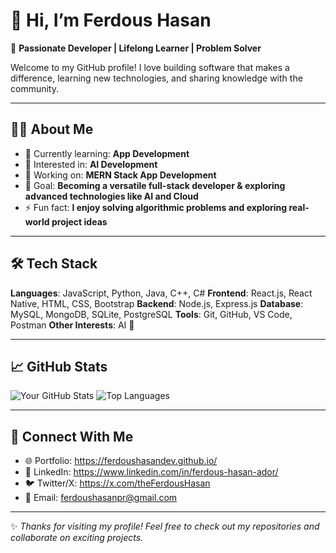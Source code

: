 # 👋 Hi, I’m Ferdous Hasan

🚀 **Passionate Developer | Lifelong Learner | Problem Solver**

Welcome to my GitHub profile!
I love building software that makes a difference, learning new technologies, and sharing knowledge with the community.

---

## 🧑‍💻 About Me

* 🌱 Currently learning: **App Development**
* 💼 Interested in: **AI Development**
* 🔭 Working on: **MERN Stack App Development**
* 🎯 Goal: **Becoming a versatile full-stack developer & exploring advanced technologies like AI and Cloud**
* ⚡ Fun fact: **I enjoy solving algorithmic problems and exploring real-world project ideas**

---

## 🛠️ Tech Stack

**Languages**: JavaScript, Python, Java, C++, C#
**Frontend**: React.js, React Native, HTML, CSS, Bootstrap
**Backend**: Node.js, Express.js
**Database**: MySQL, MongoDB, SQLite, PostgreSQL
**Tools**: Git, GitHub, VS Code, Postman
**Other Interests**: AI 🤖

---

## 📈 GitHub Stats

![Your GitHub Stats](https://github-readme-stats.vercel.app/api?username=YourUsername\&show_icons=true\&theme=radical)
![Top Languages](https://github-readme-stats.vercel.app/api/top-langs/?username=YourUsername\&layout=compact\&theme=radical)

---

## 🤝 Connect With Me

* 🌐 Portfolio: https://ferdoushasandev.github.io/
* 💼 LinkedIn: https://www.linkedin.com/in/ferdous-hasan-ador/
* 🐦 Twitter/X: https://x.com/theFerdousHasan
* 📧 Email: ferdoushasanpr@gmail.com

---

✨ *Thanks for visiting my profile! Feel free to check out my repositories and collaborate on exciting projects.*

